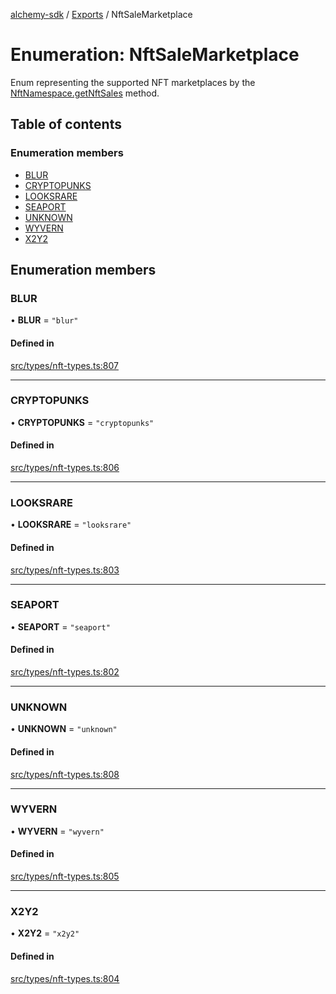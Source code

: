 [alchemy-sdk](../README.md) / [Exports](../modules.md) / NftSaleMarketplace

# Enumeration: NftSaleMarketplace

Enum representing the supported NFT marketplaces by the
[NftNamespace.getNftSales](../classes/NftNamespace.md#getnftsales) method.

## Table of contents

### Enumeration members

- [BLUR](NftSaleMarketplace.md#blur)
- [CRYPTOPUNKS](NftSaleMarketplace.md#cryptopunks)
- [LOOKSRARE](NftSaleMarketplace.md#looksrare)
- [SEAPORT](NftSaleMarketplace.md#seaport)
- [UNKNOWN](NftSaleMarketplace.md#unknown)
- [WYVERN](NftSaleMarketplace.md#wyvern)
- [X2Y2](NftSaleMarketplace.md#x2y2)

## Enumeration members

### BLUR

• **BLUR** = `"blur"`

#### Defined in

[src/types/nft-types.ts:807](https://github.com/alchemyplatform/alchemy-sdk-js/blob/5cfa150/src/types/nft-types.ts#L807)

___

### CRYPTOPUNKS

• **CRYPTOPUNKS** = `"cryptopunks"`

#### Defined in

[src/types/nft-types.ts:806](https://github.com/alchemyplatform/alchemy-sdk-js/blob/5cfa150/src/types/nft-types.ts#L806)

___

### LOOKSRARE

• **LOOKSRARE** = `"looksrare"`

#### Defined in

[src/types/nft-types.ts:803](https://github.com/alchemyplatform/alchemy-sdk-js/blob/5cfa150/src/types/nft-types.ts#L803)

___

### SEAPORT

• **SEAPORT** = `"seaport"`

#### Defined in

[src/types/nft-types.ts:802](https://github.com/alchemyplatform/alchemy-sdk-js/blob/5cfa150/src/types/nft-types.ts#L802)

___

### UNKNOWN

• **UNKNOWN** = `"unknown"`

#### Defined in

[src/types/nft-types.ts:808](https://github.com/alchemyplatform/alchemy-sdk-js/blob/5cfa150/src/types/nft-types.ts#L808)

___

### WYVERN

• **WYVERN** = `"wyvern"`

#### Defined in

[src/types/nft-types.ts:805](https://github.com/alchemyplatform/alchemy-sdk-js/blob/5cfa150/src/types/nft-types.ts#L805)

___

### X2Y2

• **X2Y2** = `"x2y2"`

#### Defined in

[src/types/nft-types.ts:804](https://github.com/alchemyplatform/alchemy-sdk-js/blob/5cfa150/src/types/nft-types.ts#L804)
